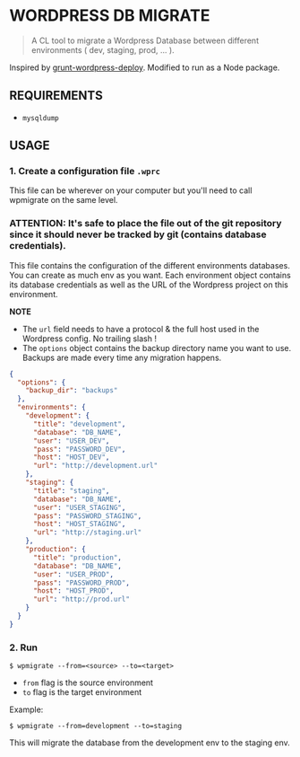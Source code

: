 # WORDPRESS DB MIGRATE

> A CL tool to migrate a Wordpress Database between different environments ( dev, staging, prod, ... ).
  
Inspired by [grunt-wordpress-deploy](https://github.com/webrain/grunt-wordpress-deploy/).
Modified to run as a Node package.


## REQUIREMENTS
- ```mysqldump```


## USAGE

### 1. Create a configuration file ```.wprc``` 
This file can be wherever on your computer but you'll need to call wpmigrate on the same level. 

### ATTENTION: It's safe to place the file out of the git repository since it should never be tracked by git (contains database credentials). 

This file contains the configuration of the different environments databases. You can create as much env as you want.
Each environment object contains its database credentials as well as the URL of the Wordpress project on this environment.

__NOTE__ 
- The ```url``` field needs to have a protocol & the full host used in the Wordpress config. No trailing slash !
- The ```options``` object contains the backup directory name you want to use. Backups are made every time any migration happens.



```json
{
  "options": {
    "backup_dir": "backups"
  },
  "environments": {
    "development": {
      "title": "development",
      "database": "DB_NAME",
      "user": "USER_DEV",
      "pass": "PASSWORD_DEV",
      "host": "HOST_DEV",
      "url": "http://development.url"
    },
    "staging": {
      "title": "staging",
      "database": "DB_NAME",
      "user": "USER_STAGING",
      "pass": "PASSWORD_STAGING",
      "host": "HOST_STAGING",
      "url": "http://staging.url"
    },
    "production": {
      "title": "production",
      "database": "DB_NAME",
      "user": "USER_PROD",
      "pass": "PASSWORD_PROD",
      "host": "HOST_PROD",
      "url": "http://prod.url"
    }
  }
}
```

### 2. Run

```shell
$ wpmigrate --from=<source> --to=<target>
```

- ```from``` flag is the source environment
- ```to``` flag is the target environment

Example: 
```shell
$ wpmigrate --from=development --to=staging
```

This will migrate the database from the development env to the staging env.
